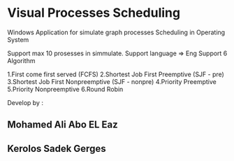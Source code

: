 # Visual Processes Scheduling

Windows Application for simulate graph processes Scheduling in Operating System

Support max 10 prosesses in simmulate.
Support language => Eng
Support 6 Algorithm

1.First come first served  (FCFS)
2.Shortest Job First Preemptive  (SJF - pre)
3.Shortest Job First Nonpreemptive  (SJF - nonpre)
4.Priority Preemptive
5.Priority Nonpreemptive
6.Round Robin

Develop by :
## Mohamed Ali Abo EL Eaz
## Kerolos Sadek Gerges
